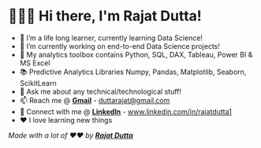 # 🙋🏻‍♂️ Hi there, I'm Rajat Dutta!
* 🌱 I’m a life long learner, currently learning Data Science!
* 🔭 I’m currently working on end-to-end Data Science projects!
* 🧰 My analytics toolbox contains Python, SQL, DAX, Tableau, Power BI & MS Excel
* 📚 Predictive Analytics Libraries Numpy, Pandas, Matplotlib, Seaborn, ScikitLearn
* 💬 Ask me about any technical/technological stuff!
* 📫 Reach me @ **[Gmail](mailto:duttarajat@gmail.com)** - duttarajat@gmail.com
* 🔗 Connect with me @ **[LinkedIn](https://www.linkedin.com/in/rajatdutta1/)** - www.linkedin.com/in/rajatdutta1
* ❤️ I love learning new things

_Made with a lot of ❤️❤️ by **[Rajat Dutta](https://github.com/duttarajat)**_

<!--
**duttarajat/duttarajat** is a ✨ _special_ ✨ repository because its `README.md` (this file) appears on your GitHub profile.

Here are some ideas to get you started:

- 🔭 I’m currently working on ...
- 🌱 I’m currently learning ...
- 👯 I’m looking to collaborate on ...
- 🤔 I’m looking for help with ...
- 💬 Ask me about ...
- 📫 How to reach me: ...
- 😄 Pronouns: ...
- ⚡ Fun fact: ...
-->
